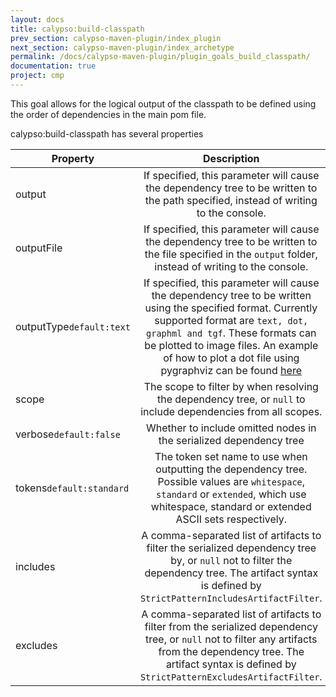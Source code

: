 ```yaml
---
layout: docs
title: calypso:build-classpath
prev_section: calypso-maven-plugin/index_plugin
next_section: calypso-maven-plugin/index_archetype
permalink: /docs/calypso-maven-plugin/plugin_goals_build_classpath/
documentation: true
project: cmp
---
```


This goal allows for the logical output of the classpath to be defined using the order of dependencies in the main pom file.

calypso:build-classpath has several properties


| Property        | Description           |
| ------------- |:-------------:|
|output| If specified, this parameter will cause the dependency tree to be written to the path specified, instead of writing to the console. |
|outputFile| If specified, this parameter will cause the dependency tree to be written to the file specified in the `output` folder, instead of writing to the console.     |
|outputType<code>default:text</code> | If specified, this parameter will cause the dependency tree to be written using the specified format. Currently supported format are <code>text, dot, graphml and tgf</code>. These formats can be plotted to image files. An example of how to plot a dot file using pygraphviz can be found <a href="http://networkx.lanl.gov/pygraphviz/tutorial.html#layout-and-drawing">here</a>      |
|scope|The scope to filter by when resolving the dependency tree, or <code>null</code> to include dependencies from all scopes.|
|verbose<code>default:false</code>|Whether to include omitted nodes in the serialized dependency tree|
|tokens<code>default:standard</code>|The token set name to use when outputting the dependency tree. Possible values are <code>whitespace</code>, <code>standard</code> or <code>extended</code>, which use whitespace, standard or extended ASCII sets respectively.|
|includes|A comma-separated list of artifacts to filter the serialized dependency tree by, or <code>null</code> not to filter the dependency tree. The artifact syntax is defined by <code>StrictPatternIncludesArtifactFilter</code>.|
|excludes|A comma-separated list of artifacts to filter from the serialized dependency tree, or <code>null</code> not to filter any artifacts from the dependency tree. The artifact syntax is defined by <code>StrictPatternExcludesArtifactFilter</code>.|


